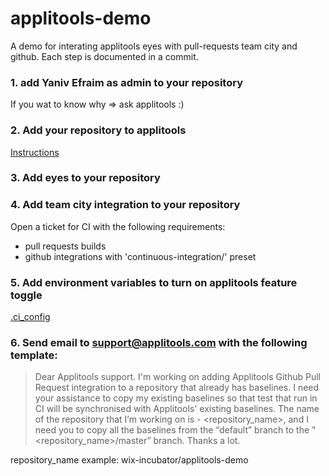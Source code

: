 # applitools-demo
A demo for interating applitools eyes with pull-requests team city and github. Each step is documented in a commit.

### 1. add Yaniv Efraim as admin to your repository
If you wat to know why => ask applitools :)

### 2. Add your repository to applitools
[Instructions](https://docs.google.com/document/d/1YIyLka9BaWvHOCyipFg0YJlijQCf0UA988Z-g4glwtw/edit)

### 3. Add eyes to your repository

### 4. Add team city integration to your repository
Open a ticket for CI with the following requirements:
- pull requests builds
- github integrations with 'continuous-integration/' preset

### 5. Add environment variables to turn on applitools feature toggle
[.ci_config](https://ci-kb.wixanswers.com/en/article/ci-config)

### 6. Send email to support@applitools.com with the following template:
> Dear Applitools support.
> I'm working on adding Applitools Github Pull Request integration to a repository that already has baselines.
I need your assistance to copy my existing baselines so that test that run in CI will be synchronised with Applitools' existing baselines.
> The name of the repository that I’m working on is - <repository_name>, and I need you to copy all the baselines from the “default” branch to the "<repository_name>/master” branch.
> Thanks a lot.

repository_name example: wix-incubator/applitools-demo